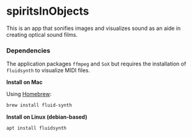 # spiritsInObjects

This is an app that sonifies images and visualizes sound as an aide in creating optical sound films.


### Dependencies

The application packages `ffmpeg` and `SoX` but requires the installation of `fluidsynth` to visualize MIDI files.

**Install on Mac**

Using [Homebrew](https://brew.sh/):

```bash
brew install fluid-synth
```

**Install on Linux (debian-based)**

```bash
apt install fluidsynth
```